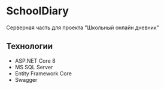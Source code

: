 # SchoolDiary
Серверная часть для проекта "Школьный онлайн дневник"

## Технологии
- ASP.NET Core 8
- MS SQL Server
- Entity Framework Core
- Swagger
